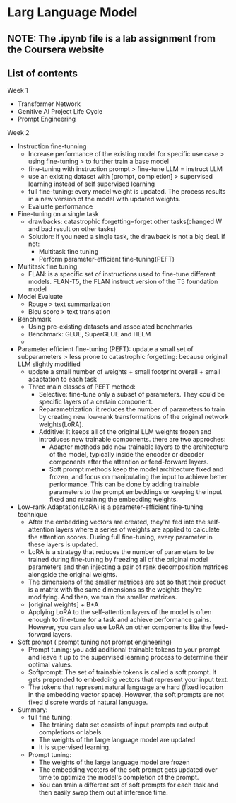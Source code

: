 # Larg Language Model  
## NOTE: The .ipynb file is a lab assignment from the Coursera website
## List of contents  
Week 1  
* Transformer Network
* Genitive AI Project Life Cycle
* Prompt Engineering
  
Week 2
* Instruction fine-tunning
  * Increase performance of the existing model for specific use case > using fine-tuning > to further train a base model
  * fine-tuning with instruction prompt > fine-tune LLM = instruct LLM
  * use an existing dataset with [prompt, completion] > supervised learning instead of self supervised learning
  * full fine-tuning: every model weight is updated. The process results in a new version of the model with updated weights.
  * Evaluate performance
* Fine-tuning on a single task
  * drawbacks: catastrophic forgetting=forget other tasks(changed W and bad result on other tasks)
  * Solution: If you need a single task, the drawback is not a big deal. if not:
    * Multitask fine tuning
    * Perform parameter-efficient fine-tuning(PEFT)
* Multitask fine tuning
  * FLAN: is a specific set of instructions used to fine-tune different models. FLAN-T5, the FLAN instruct version of the T5 foundation model
* Model Evaluate
  * Rouge > text summarization
  * Bleu score > text translation
* Benchmark
  * Using pre-existing datasets and associated benchmarks
  * Benchmark: GLUE, SuperGLUE and HELM
  * 
* Parameter efficient fine-tuning (PEFT): update a small set of subparameters > less prone to catastrophic forgetting: because original LLM slightly modified
  * update a small number of weights + small footprint overall + small adaptation to each task
  * Three main classes of PEFT method:
    * Selective: fine-tune only a subset of parameters. They could be specific layers of a certain component.
    * Reparametrization: it reduces the number of parameters to train by creating new low-rank transformations of the original network weights(LoRA).
    * Additive: It keeps all of the original LLM weights frozen and introduces new trainable components. there are two approches:
      *  Adapter methods add new trainable layers to the architecture of the model, typically inside the encoder or decoder components after the attention or feed-forward layers.
      *  Soft prompt methods keep the model architecture fixed and frozen, and focus on manipulating the input to achieve better performance. This can be done by adding trainable parameters to the prompt embeddings or keeping the input fixed and retraining the embedding weights. 
* Low-rank Adaptation(LoRA) is a parameter-efficient fine-tuning technique  
  * After the embedding vectors are created, they're fed into the self-attention layers where a series of weights are applied to calculate the attention scores. During full fine-tuning, every parameter in these layers is updated.
  * LoRA is a strategy that reduces the number of parameters to be trained during fine-tuning by freezing all of the original model parameters and then injecting a pair of rank decomposition matrices alongside the original weights.
  * The dimensions of the smaller matrices are set so that their product is a matrix with the same dimensions as the weights they're modifying. And then, we train the smaller matrices.
  * [original weights] + B*A
  * Applying LoRA to the self-attention layers of the model is often enough to fine-tune for a task and achieve performance gains. However, you can also use LoRA on other components like the feed-forward layers.
* Soft prompt ( prompt tuning not prompt engineering)
  * Prompt tuning: you add additional trainable tokens to your prompt and leave it up to the supervised learning process to determine their optimal values.
  * Softprompt: The set of trainable tokens is called a soft prompt. It gets prepended to embedding vectors that represent your input text.
  * The tokens that represent natural language are hard (fixed location in the embedding vector space). However, the soft prompts are not fixed discrete words of natural language.
* Summary:
  * full fine tuning:
    * The training data set consists of input prompts and output completions or labels.
    * The weights of the large language model are updated
    * It is supervised learning.
  * Prompt tuning:
    * The weights of the large language model are frozen
    * The embedding vectors of the soft prompt gets updated over time to optimize the model's completion of the prompt.
    * You can train a different set of soft prompts for each task and then easily swap them out at inference time. 
